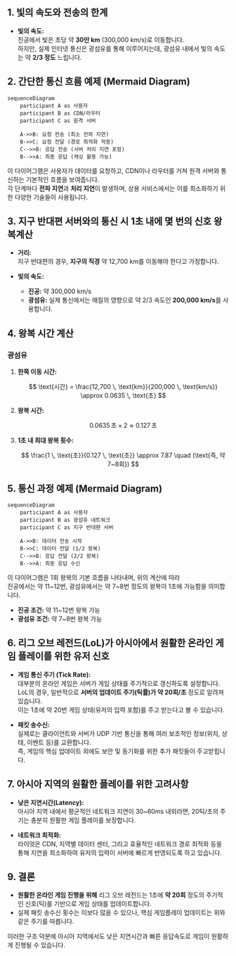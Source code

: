 ## 1. 빛의 속도와 전송의 한계

- **빛의 속도:**  
  진공에서 빛은 초당 약 **30만 km** (300,000 km/s)로 이동합니다.  
  하지만, 실제 인터넷 통신은 광섬유를 통해 이루어지는데, 광섬유 내에서 빛의 속도는 약 **2/3 정도** 느립니다.


## 2. 간단한 통신 흐름 예제 (Mermaid Diagram)

```mermaid
sequenceDiagram
    participant A as 사용자
    participant B as CDN/라우터
    participant C as 원격 서버

    A->>B: 요청 전송 (최소 전파 지연)
    B->>C: 요청 전달 (경로 최적화 적용)
    C-->>B: 응답 전송 (서버 처리 지연 포함)
    B-->>A: 최종 응답 (캐싱 활용 가능)
```

이 다이어그램은 사용자가 데이터를 요청하고, CDN이나 라우터를 거쳐 원격 서버와 통신하는 기본적인 흐름을 보여줍니다.  
각 단계마다 **전파 지연**과 **처리 지연**이 발생하며, 상용 서비스에서는 이를 최소화하기 위한 다양한 기술들이 사용됩니다.


## 3. 지구 반대편 서버와의 통신 시 1초 내에 몇 번의 신호 왕복계산

- **거리:**  
  지구 반대편의 경우, **지구의 직경** 약 12,700 km를 이동해야 한다고 가정합니다.
  
- **빛의 속도:**  
  - **진공:** 약 300,000 km/s  
  - **광섬유:** 실제 통신에서는 매질의 영향으로 약 2/3 속도인 **200,000 km/s**를 사용합니다.

## 4. 왕복 시간 계산

### 광섬유
1. **한쪽 이동 시간:**  

   $$
   \text{시간} = \frac{12,700 \, \text{km}}{200,000 \, \text{km/s}} \approx 0.0635 \, \text{초}
   $$
   
2. **왕복 시간:**  

   $$
   0.0635 \, \text{초} \times 2 \approx 0.127 \, \text{초}
   $$

3. **1초 내 최대 왕복 횟수:**  

   $$
   \frac{1 \, \text{초}}{0.127 \, \text{초}} \approx 7.87 \quad (\text{즉, 약 7~8회})
   $$


## 5. 통신 과정 예제 (Mermaid Diagram)

```mermaid
sequenceDiagram
    participant A as 사용자
    participant B as 광섬유 네트워크
    participant C as 지구 반대편 서버

    A->>B: 데이터 전송 시작
    B->>C: 데이터 전달 (1/2 왕복)
    C-->>B: 응답 전달 (2/2 왕복)
    B-->>A: 최종 응답 수신
```

이 다이어그램은 1회 왕복의 기본 흐름을 나타내며, 위의 계산에 따라  
진공에서는 약 11~12번, 광섬유에서는 약 7~8번 정도의 왕복이 1초에 가능함을 의미합니다.

- **진공 조건:** 약 11~12번 왕복 가능  
- **광섬유 조건:** 약 7~8번 왕복 가능


## 6. 리그 오브 레전드(LoL)가 아시아에서 원활한 온라인 게임 플레이를 위한 유저 신호

- **게임 통신 주기 (Tick Rate):**  
  대부분의 온라인 게임은 서버가 게임 상태를 주기적으로 갱신하도록 설정합니다. LoL의 경우, 일반적으로 **서버의 업데이트 주기(틱률)가 약 20회/초** 정도로 알려져 있습니다.  
  이는 1초에 약 20번 게임 상태(유저의 입력 포함)를 주고 받는다고 볼 수 있습니다.

- **패킷 송수신:**  
  실제로는 클라이언트와 서버가 UDP 기반 통신을 통해 여러 보조적인 정보(위치, 상태, 이벤트 등)를 교환합니다.  
  즉, 게임의 핵심 업데이트 외에도 보안 및 동기화를 위한 추가 패킷들이 주고받힙니다.


## 7. 아시아 지역의 원활한 플레이를 위한 고려사항

- **낮은 지연시간(Latency):**  
  아시아 지역 내에서 평균적인 네트워크 지연이 30~60ms 내외라면, 20틱/초의 주기는 충분히 원활한 게임 플레이를 보장합니다.
  
- **네트워크 최적화:**  
  라이엇은 CDN, 지역별 데이터 센터, 그리고 효율적인 네트워크 경로 최적화 등을 통해 지연을 최소화하여 유저의 입력이 서버에 빠르게 반영되도록 하고 있습니다.


## 9. 결론

- **원활한 온라인 게임 진행을 위해** 리그 오브 레전드는 1초에 **약 20회** 정도의 주기적인 신호(틱)를 기반으로 게임 상태를 업데이트합니다.  
- 실제 패킷 송수신 횟수는 이보다 많을 수 있으나, 핵심 게임플레이 업데이트는 위와 같은 주기를 따릅니다.

이러한 구조 덕분에 아시아 지역에서도 낮은 지연시간과 빠른 응답속도로 게임이 원활하게 진행될 수 있습니다.